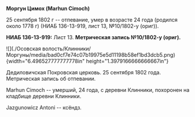 **Моргун Цимох (Marhun Cimoch)**

25 сентября 1802 г -- отпевание, умер в возрасте 24 года (родился около
1778 г) (НИАБ 136-13-919, лист 13, №10/1802-у (ориг)).

**НИАБ 136-13-919:** Лист 13. **Метрическая запись №10/1802-у (ориг).**

![](./Осовская волость/Клинники/Моргуны/media/bad0cf7e74c07b19975e5d11198b58ef1bd3dcb5.png){width="6.496527777777778in"
height="1.3979166666666667in"}

Дедиловичская Покровская церковь. 25 сентября 1802 года. Метрическая
запись об отпевании.

Marhun Cimoch -- умерший, 24 года, с деревни Клинники, похоронен на
кладбище деревни Клинники.

Jazgunowicz Antoni -- ксёндз.

